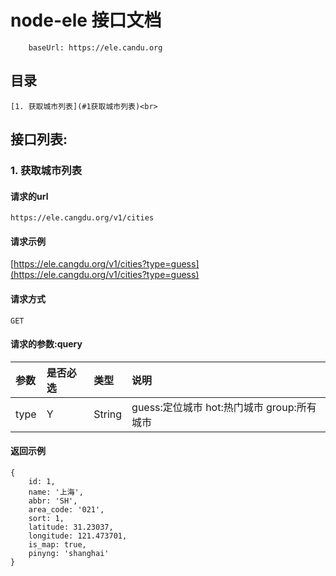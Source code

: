 # node-ele 接口文档

```
    baseUrl: https://ele.candu.org
```


## 目录
    [1. 获取城市列表](#1获取城市列表)<br>
## 接口列表:

### 1. 获取城市列表
####  请求的url

```
https://ele.cangdu.org/v1/cities
```
#### 请求示例
 [https://ele.cangdu.org/v1/cities?type=guess](https://ele.cangdu.org/v1/cities?type=guess)

#### 请求方式
```
GET
```
#### 请求的参数:query

|参数|是否必选|类型|说明|
|:-----|:-----|:-----|:-----
|type|Y|String|guess:定位城市 hot:热门城市 group:所有城市
#### 返回示例
```
{
    id: 1,
    name: '上海',
    abbr: 'SH',
    area_code: '021',
    sort: 1,
    latitude: 31.23037,
    longitude: 121.473701,
    is_map: true,
    pinyng: 'shanghai'
}
```


